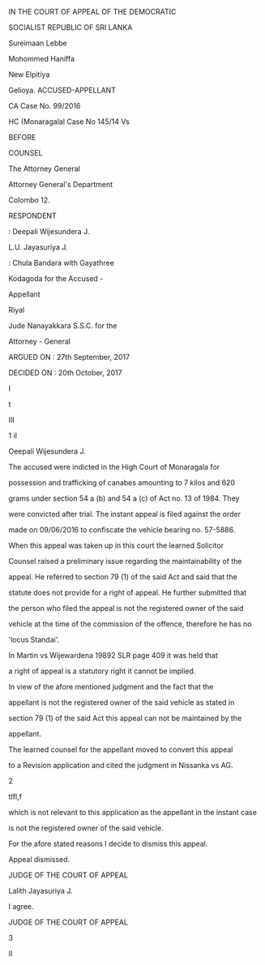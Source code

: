 IN THE COURT OF APPEAL OF THE DEMOCRATIC

SOCIALIST REPUBLIC OF SRI LANKA

Sureimaan Lebbe

Mohommed Haniffa

New Elpitiya

Gelioya. ACCUSED-APPELLANT

CA Case No. 99/2016

HC (Monaragalal Case No 145/14 Vs

BEFORE

COUNSEL

The Attorney General

Attorney General's Department

Colombo 12.

RESPONDENT

: Deepali Wijesundera J.

L.U. Jayasuriya J.

: Chula Bandara with Gayathree

Kodagoda for the Accused -

Appellant

Riyal

Jude Nanayakkara S.S.C. for the

Attorney - General

ARGUED ON : 27th September, 2017

DECIDED ON : 20th October, 2017

I

t

III

1 iI

Oeepali Wijesundera J.

The accused were indicted in the High Court of Monaragala for

possession and trafficking of canabes amounting to 7 kilos and 620

grams under section 54 a (b) and 54 a (c) of Act no. 13 of 1984. They

were convicted after trial. The instant appeal is filed against the order

made on 09/06/2016 to confiscate the vehicle bearing no. 57-5886.

When this appeal was taken up in this court the learned Solicitor

Counsel raised a preliminary issue regarding the maintainability of the

appeal. He referred to section 79 (1) of the said Act and said that the

statute does not provide for a right of appeal. He further submitted that

the person who filed the appeal is not the registered owner of the said

vehicle at the time of the commission of the offence, therefore he has no

'locus Standai'.

In Martin vs Wijewardena 19892 SLR page 409 it was held that

a right of appeal is a statutory right it cannot be implied.

In view of the afore mentioned judgment and the fact that the

appellant is not the registered owner of the said vehicle as stated in

section 79 (1) of the said Act this appeal can not be maintained by the

appellant.

The learned counsel for the appellant moved to convert this appeal

to a Revision application and cited the judgment in Nissanka vs AG.

2

tIfl,f

which is not relevant to this application as the appellant in the instant case

is not the registered owner of the said vehicle.

For the afore stated reasons I decide to dismiss this appeal.

Appeal dismissed.

JUDGE OF THE COURT OF APPEAL

Lalith Jayasuriya J.

I agree.

JUDGE OF THE COURT OF APPEAL

3

II